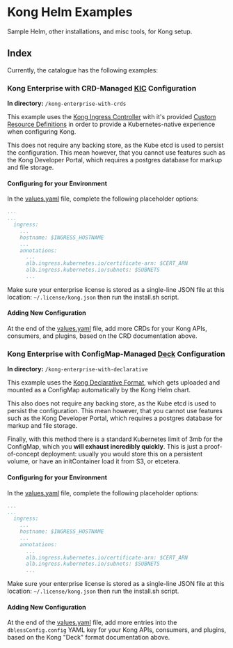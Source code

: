 # Kong Helm Examples

Sample Helm, other installations, and misc tools, for Kong setup.

## Index

Currently, the catalogue has the following examples:

### Kong Enterprise with CRD-Managed [KIC](https://docs.konghq.com/kubernetes-ingress-controller/latest) Configuration

**In directory:** `/kong-enterprise-with-crds`

This example uses the [Kong Ingress Controller](https://docs.konghq.com/kubernetes-ingress-controller/latest) with it's provided [Custom Resource Definitions](https://docs.konghq.com/kubernetes-ingress-controller/latest/references/custom-resources) in order to provide a Kubernetes-native experience when configuring Kong.

This does not require any backing store, as the Kube etcd is used to persist the configuration. This mean however, that you cannot use features such as the Kong Developer Portal, which requires a postgres database for markup and file storage.

#### Configuring for your Environment

In the [values.yaml](https://github.com/KongHQ-CX/kong-helm-examples/blob/main/kong-enterprise-with-crds/values.yaml) file, complete the following placeholder options:

```yaml
...
...
  ingress:
    ...
    hostname: $INGRESS_HOSTNAME
    ...
    annotations:
      ...
      alb.ingress.kubernetes.io/certificate-arn: $CERT_ARN
      alb.ingress.kubernetes.io/subnets: $SUBNETS
      ...
```

Make sure your enterprise license is stored as a single-line JSON file at this location: `~/.license/kong.json` then run the install.sh script.

#### Adding New Configuration

At the end of the [values.yaml](https://github.com/KongHQ-CX/kong-helm-examples/blob/main/kong-enterprise-with-crds/values.yaml) file, add more CRDs for your Kong APIs, consumers, and plugins, based on the CRD documentation above.

### Kong Enterprise with ConfigMap-Managed [Deck](https://github.com/Kong/deck/releases) Configuration

**In directory:** `/kong-enterprise-with-declarative`

This example uses the [Kong Declarative Format](https://docs.konghq.com/gateway/latest/production/deployment-topologies/db-less-and-declarative-config), which gets uploaded and mounted as a ConfigMap automatically by the Kong Helm chart.

This also does not require any backing store, as the Kube etcd is used to persist the configuration. This mean however, that you cannot use features such as the Kong Developer Portal, which requires a postgres database for markup and file storage.

Finally, with this method there is a standard Kubernetes limit of 3mb for the ConfigMap, which you **will exhaust incredibly quickly**. This is just a proof-of-concept deployment: usually you would store this on a persistent volume, or have an initContainer load it from S3, or etcetera.

#### Configuring for your Environment

In the [values.yaml](https://github.com/KongHQ-CX/kong-helm-examples/blob/main/kong-enterprise-with-declarative/values.yaml) file, complete the following placeholder options:

```yaml
...
...
  ingress:
    ...
    hostname: $INGRESS_HOSTNAME
    ...
    annotations:
      ...
      alb.ingress.kubernetes.io/certificate-arn: $CERT_ARN
      alb.ingress.kubernetes.io/subnets: $SUBNETS
      ...
```

Make sure your enterprise license is stored as a single-line JSON file at this location: `~/.license/kong.json` then run the install.sh script.

#### Adding New Configuration

At the end of the [values.yaml](https://github.com/KongHQ-CX/kong-helm-examples/blob/main/kong-enterprise-with-declarative/values.yaml) file, add more entries into the `dblessConfig.config` YAML key for your Kong APIs, consumers, and plugins, based on the Kong "Deck" format documentation above.
